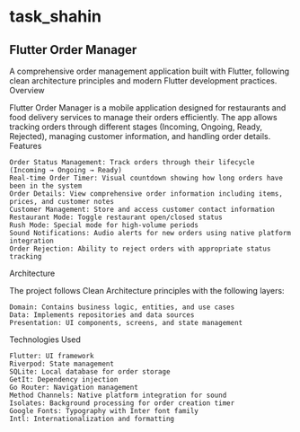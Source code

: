 # task_shahin
## Flutter Order Manager

A comprehensive order management application built with Flutter, following clean architecture principles and modern Flutter development practices.
Overview

Flutter Order Manager is a mobile application designed for restaurants and food delivery services to manage their orders efficiently. The app allows tracking orders through different stages (Incoming, Ongoing, Ready, Rejected), managing customer information, and handling order details.
Features

    Order Status Management: Track orders through their lifecycle (Incoming → Ongoing → Ready)
    Real-time Order Timer: Visual countdown showing how long orders have been in the system
    Order Details: View comprehensive order information including items, prices, and customer notes
    Customer Management: Store and access customer contact information
    Restaurant Mode: Toggle restaurant open/closed status
    Rush Mode: Special mode for high-volume periods
    Sound Notifications: Audio alerts for new orders using native platform integration
    Order Rejection: Ability to reject orders with appropriate status tracking

Architecture

The project follows Clean Architecture principles with the following layers:

    Domain: Contains business logic, entities, and use cases
    Data: Implements repositories and data sources
    Presentation: UI components, screens, and state management

Technologies Used

    Flutter: UI framework
    Riverpod: State management
    SQLite: Local database for order storage
    GetIt: Dependency injection
    Go Router: Navigation management
    Method Channels: Native platform integration for sound
    Isolates: Background processing for order creation timer
    Google Fonts: Typography with Inter font family
    Intl: Internationalization and formatting
